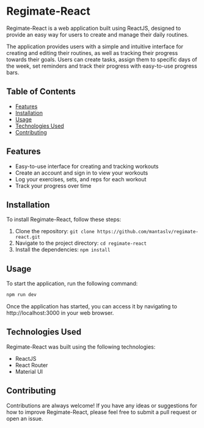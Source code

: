 # Regimate-React

Regimate-React is a web application built using ReactJS, designed to provide an easy way for users to create and manage their daily routines.

The application provides users with a simple and intuitive interface for creating and editing their routines, as well as tracking their progress towards their goals. Users can create tasks, assign them to specific days of the week, set reminders and track their progress with easy-to-use progress bars.

## Table of Contents

- [Features](#features)
- [Installation](#installation)
- [Usage](#usage)
- [Technologies Used](#technologies-used)
- [Contributing](#contributing)

## Features

- Easy-to-use interface for creating and tracking workouts
- Create an account and sign in to view your workouts
- Log your exercises, sets, and reps for each workout
- Track your progress over time

## Installation

To install Regimate-React, follow these steps:

1. Clone the repository: `git clone https://github.com/mantaslv/regimate-react.git`
2. Navigate to the project directory: `cd regimate-react`
3. Install the dependencies: `npm install`

## Usage

To start the application, run the following command:

```bash
npm run dev
```

Once the application has started, you can access it by navigating to http://localhost:3000 in your web browser.

## Technologies Used

Regimate-React was built using the following technologies:

- ReactJS
- React Router
- Material UI

## Contributing

Contributions are always welcome! If you have any ideas or suggestions for how to improve Regimate-React, please feel free to submit a pull request or open an issue.
